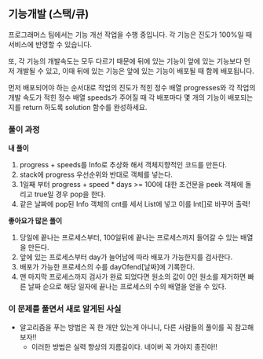 ## 기능개발 (스택/큐)

프로그래머스 팀에서는 기능 개선 작업을 수행 중입니다. 
각 기능은 진도가 100%일 때 서비스에 반영할 수 있습니다.

또, 각 기능의 개발속도는 모두 다르기 때문에 뒤에 있는 기능이 앞에 있는 기능보다 먼저 개발될 수 있고, 
이때 뒤에 있는 기능은 앞에 있는 기능이 배포될 때 함께 배포됩니다.

먼저 배포되어야 하는 순서대로 작업의 진도가 적힌 정수 배열 progresses와 각 작업의 개발 속도가 적힌 정수 배열 speeds가 주어질 때 
각 배포마다 몇 개의 기능이 배포되는지를 return 하도록 solution 함수를 완성하세요.

### 풀이 과정
**내 풀이**
1. progress + speeds를 Info로 추상화 해서 객체지향적인 코드를 만든다.
2. stack에 progress 우선순위와 반대로 객체를 넣는다.
3. 1일째 부터 progress + speed * days >= 100에 대한 조건문을 peek 객체에 돌리고 true일 경우 pop을 한다.
4. 같은 날짜에 pop된 Info 객체의 cnt를 세서 List에 넣고 이를 Int[]로 바꾸어 출력!

**좋아요가 많은 풀이**
1. 당일에 끝나는 프로세스부터, 100일뒤에 끝나는 프로세스까지 들어갈 수 있는 배열을 만든다.
2. 앞에 있는 프로세스부터 day가 늘어남에 따라 배포가 가능한지를 검사한다.
3. 배포가 가능한 프로세스의 수를 dayOfend\[날짜]에 기록한다.
3. 맨 마지막 프로세스까지 검사가 완료 되었다면 원소의 값이 0인 원소를 제거하면 빠른 날짜 순으로 해당 일자에 끝나는 프로세스의 수의 배열을 얻을 수 있다.

### 이 문제를 풀면서 새로 알게된 사실

- 알고리즘을 푸는 방법은 꼭 한 개만 있는게 아니니, 다른 사람들의 풀이를 꼭 참고해 보자!!
    - 이러한 방법은 실력 향상의 지름길이다. 네이버 꼭 가야지 종진아!!

